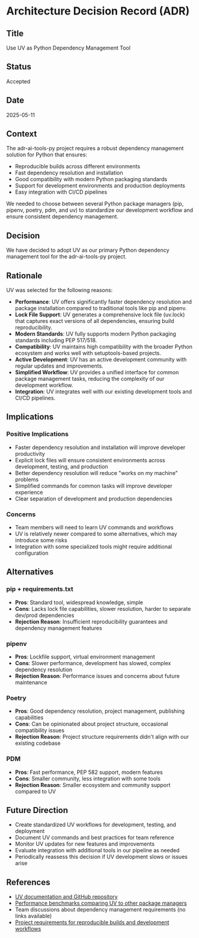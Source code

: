 # Architecture Decision Record (ADR)

## Title
Use UV as Python Dependency Management Tool

## Status
Accepted

## Date
2025-05-11

## Context
The adr-ai-tools-py project requires a robust dependency management solution for Python that ensures:
- Reproducible builds across different environments
- Fast dependency resolution and installation
- Good compatibility with modern Python packaging standards
- Support for development environments and production deployments
- Easy integration with CI/CD pipelines

We needed to choose between several Python package managers (pip, pipenv, poetry, pdm, and uv) to standardize our development workflow and ensure consistent dependency management.

## Decision
We have decided to adopt UV as our primary Python dependency management tool for the adr-ai-tools-py project.

## Rationale
UV was selected for the following reasons:

- **Performance**: UV offers significantly faster dependency resolution and package installation compared to traditional tools like pip and pipenv.
- **Lock File Support**: UV generates a comprehensive lock file (uv.lock) that captures exact versions of all dependencies, ensuring build reproducibility.
- **Modern Standards**: UV fully supports modern Python packaging standards including PEP 517/518.
- **Compatibility**: UV maintains high compatibility with the broader Python ecosystem and works well with setuptools-based projects.
- **Active Development**: UV has an active development community with regular updates and improvements.
- **Simplified Workflow**: UV provides a unified interface for common package management tasks, reducing the complexity of our development workflow.
- **Integration**: UV integrates well with our existing development tools and CI/CD pipelines.

## Implications
### Positive Implications
- Faster dependency resolution and installation will improve developer productivity
- Explicit lock files will ensure consistent environments across development, testing, and production
- Better dependency resolution will reduce "works on my machine" problems
- Simplified commands for common tasks will improve developer experience
- Clear separation of development and production dependencies

### Concerns
- Team members will need to learn UV commands and workflows
- UV is relatively newer compared to some alternatives, which may introduce some risks
- Integration with some specialized tools might require additional configuration

## Alternatives
### pip + requirements.txt
- **Pros**: Standard tool, widespread knowledge, simple
- **Cons**: Lacks lock file capabilities, slower resolution, harder to separate dev/prod dependencies
- **Rejection Reason**: Insufficient reproducibility guarantees and dependency management features

### pipenv
- **Pros**: Lockfile support, virtual environment management
- **Cons**: Slower performance, development has slowed, complex dependency resolution
- **Rejection Reason**: Performance issues and concerns about future maintenance

### Poetry
- **Pros**: Good dependency resolution, project management, publishing capabilities
- **Cons**: Can be opinionated about project structure, occasional compatibility issues
- **Rejection Reason**: Project structure requirements didn't align with our existing codebase

### PDM
- **Pros**: Fast performance, PEP 582 support, modern features
- **Cons**: Smaller community, less integration with some tools
- **Rejection Reason**: Smaller ecosystem and community support compared to UV

## Future Direction
- Create standardized UV workflows for development, testing, and deployment
- Document UV commands and best practices for team reference
- Monitor UV updates for new features and improvements
- Evaluate integration with additional tools in our pipeline as needed
- Periodically reassess this decision if UV development slows or issues arise

## References
- [UV documentation and GitHub repository](https://docs.astral.sh/uv/)
- [Performance benchmarks comparing UV to other package managers](https://github.com/astral-sh/uv/blob/main/BENCHMARKS.md)
- Team discussions about dependency management requirements (no links available)
- [Project requirements for reproducible builds and development workflows](https://docs.astral.sh/uv/concepts/projects/layout/#the-lockfile)
